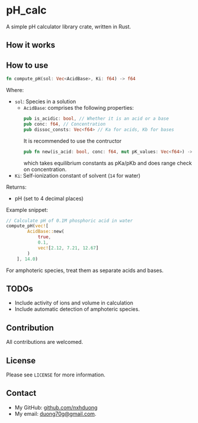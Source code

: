 # pH_calc
A simple pH calculator library crate, written in Rust.
## How it works

## How to use
```rust 
fn compute_pH(sol: Vec<AcidBase>, Ki: f64) -> f64
```
Where:
- `sol`: Species in a solution
    - `AcidBase`: comprises the following properties:
        ```rust
        pub is_acidic: bool, // Whether it is an acid or a base
        pub conc: f64, // Concentration
        pub dissoc_consts: Vec<f64> // Ka for acids, Kb for bases
        ```
        It is recommended to use the contructor
        ```rust
        pub fn new(is_acid: bool, conc: f64, mut pK_values: Vec<f64>) -> Self
        ```
        which takes equilibrium constants as pKa/pKb and does range check on concentration.
- `Ki`: Self-ionization constant of solvent (`14` for water)

Returns:
- pH (set to 4 decimal places)

Example snippet:
```rust
// Calculate pH of 0.1M phosphoric acid in water
compute_pH(vec![
        AcidBase::new(
            true,
            0.1,
            vec![2.12, 7.21, 12.67]
        )
    ], 14.0)
```
For amphoteric species, treat them as separate acids and bases.
## TODOs
- Include activity of ions and volume in calculation
- Include automatic detection of amphoteric species.
## Contribution
All contributions are welcomed.
## License
Please see `LICENSE` for more information.
## Contact
- My GitHub: [github.com/nxhduong](https://github.com/nxhduong)
- My email: duong70g@gmail.com.